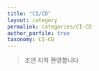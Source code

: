 ```yaml
---
title: "CI/CD"
layout: category
permalink: categories/CI-CD
author_porfile: true
taxonomy: CI-CD
---
```


> 조언 지적 환영합니다